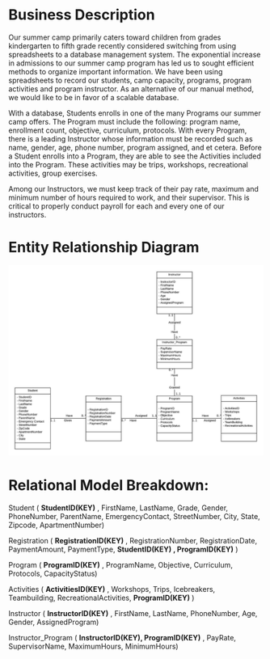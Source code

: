 # Business Description
  Our summer camp primarily caters toward children from grades kindergarten to fifth
grade recently considered switching from using spreadsheets to a database management system.
The exponential increase in admissions to our summer camp program has led us to sought
efficient methods to organize important information. We have been using spreadsheets to record
our students, camp capacity, programs, program activities and program instructor. As an
alternative of our manual method, we would like to be in favor of a scalable database.

  With a database, Students enrolls in one of the many Programs our summer camp offers.
The Program must include the following: program name, enrollment count, objective,
curriculum, protocols. With every Program, there is a leading Instructor whose information must
be recorded such as name, gender, age, phone number, program assigned, and et cetera. Before a
Student enrolls into a Program, they are able to see the Activities included into the Program.
These activities may be trips, workshops, recreational activities, group exercises.

  Among our Instructors, we must keep track of their pay rate, maximum and minimum
number of hours required to work, and their supervisor. This is critical to properly conduct
payroll for each and every one of our instructors.

# Entity Relationship Diagram
![](capture/ER.jpeg)

# Relational Model Breakdown:
Student ( **StudentID(KEY)** , FirstName, LastName, Grade, Gender, PhoneNumber, ParentName,
EmergencyContact, StreetNumber, City, State, Zipcode, ApartmentNumber)

Registration ( **RegistrationID(KEY)** , RegistrationNumber, RegistrationDate, PaymentAmount,
PaymentType, **StudentID(KEY) , ProgramID(KEY)** )

Program ( **ProgramID(KEY)** , ProgramName, Objective, Curriculum, Protocols, CapacityStatus)

Activities ( **ActivitiesID(KEY)** , Workshops, Trips, Icebreakers, Teambuilding,
RecreationalActivities, **ProgramID(KEY)** )

Instructor ( **InstructorID(KEY)** , FirstName, LastName, PhoneNumber, Age, Gender,
AssignedProgram)

Instructor_Program ( **InstructorID(KEY), ProgramID(KEY)** , PayRate, SupervisorName,
MaximumHours, MinimumHours)


